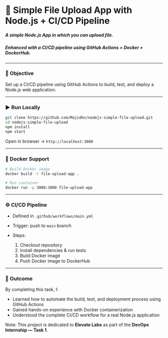# 📂 Simple File Upload App with Node.js + CI/CD Pipeline
##### A simple Node.js App in which you can upload file.   
##### Enhanced with a CI/CD pipeline using GitHub Actions + Docker + DockerHub.
---
### 📌 Objective
Set up a CI/CD pipeline using GitHub Actions to build, test, and deploy a Node.js web application.


---
### ▶️ Run Locally
```bash
git clone https://github.com/Majidkn/nodejs-simple-file-upload.git
cd nodejs-simple-file-upload
npm install
npm start
````

Open in browser → `http://localhost:3000`

---

### 🐳 Docker Support

```bash
# Build Docker image
docker build -t file-upload-app .

# Run container
docker run -p 3000:3000 file-upload-app
```

---

### ⚙️ CI/CD Pipeline

* Defined in `.github/workflows/main.yml`
* Trigger: push to `main` branch
* Steps:

  1. Checkout repository
  2. Install dependencies & run tests
  3. Build Docker image
  4. Push Docker image to DockerHub

---

### 🎯 Outcome

By completing this task, I:

* Learned how to automate the build, test, and deployment process using GitHub Actions
* Gained hands-on experience with Docker containerization
* Understood the complete CI/CD workflow for a real Node.js application

Note: This project is dedicated to **Elevate Labs** as part of the **DevOps Internship — Task 1**.



